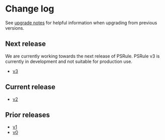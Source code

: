 # Change log

See [upgrade notes][1] for helpful information when upgrading from previous versions.

  [1]: https://aka.ms/ps-rule/upgrade

## Next release

We are currently working towards the next release of PSRule.
PSRule v3 is currently in development and not suitable for production use.

- [v3](https://microsoft.github.io/PSRule/latest/changelog/)

## Current release

- [v2](https://microsoft.github.io/PSRule/v2/CHANGELOG-v2/)

## Prior releases

- [v1](https://microsoft.github.io/PSRule/v1/CHANGELOG-v1/)
- [v0](https://microsoft.github.io/PSRule/v2/CHANGELOG-v0/)
